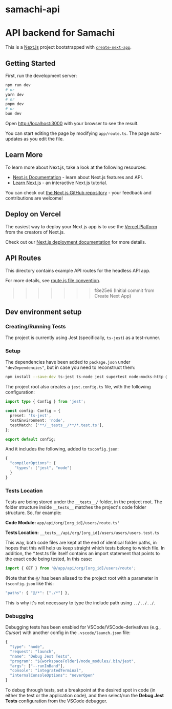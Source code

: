 # samachi-api
API backend for Samachi
=======
This is a [Next.js](https://nextjs.org) project bootstrapped with [`create-next-app`](https://nextjs.org/docs/app/api-reference/create-next-app).

## Getting Started

First, run the development server:

```bash
npm run dev
# or
yarn dev
# or
pnpm dev
# or
bun dev
```

Open [http://localhost:3000](http://localhost:3000) with your browser to see the result.

You can start editing the page by modifying `app/route.ts`. The page auto-updates as you edit the file.

## Learn More

To learn more about Next.js, take a look at the following resources:

- [Next.js Documentation](https://nextjs.org/docs) - learn about Next.js features and API.
- [Learn Next.js](https://nextjs.org/learn) - an interactive Next.js tutorial.

You can check out [the Next.js GitHub repository](https://github.com/vercel/next.js) - your feedback and contributions are welcome!

## Deploy on Vercel

The easiest way to deploy your Next.js app is to use the [Vercel Platform](https://vercel.com/new?utm_medium=default-template&filter=next.js&utm_source=create-next-app&utm_campaign=create-next-app-readme) from the creators of Next.js.

Check out our [Next.js deployment documentation](https://nextjs.org/docs/app/building-your-application/deploying) for more details.

## API Routes

This directory contains example API routes for the headless API app.

For more details, see [route.js file convention](https://nextjs.org/docs/app/api-reference/file-conventions/route).
>>>>>>> f8e25e6 (Initial commit from Create Next App)

## Dev environment setup

### Creating/Running Tests

The project is currently using Jest (specifically, `ts-jest`) as a test-runner.

### Setup

The dependencies have been added to `package.json` under `"devDependencies"`, but in case you need to reconstruct them:

```bash
npm install --save-dev ts-jest ts-node jest supertest node-mocks-http @types/jest @types/supertest`
```

The project root also creates a `jest.config.ts` file, with the following configuration:

```ts
import type { Config } from 'jest';

const config: Config = {
  preset: 'ts-jest',
  testEnvironment: 'node',
  testMatch: ['**/__tests__/**/*.test.ts'],
};

export default config;
```

And it includes the following, added to `tsconfig.json`:

```js
{
  "compilerOptions": {
    "types": ["jest", "node"]
  }
}
```

### Tests Location

Tests are being stored under the `__tests__/` folder, in the project root. The folder structure inside `__tests__` matches the project's code folder structure. So, for example:

**Code Module:** `app/api/org/[org_id]/users/route.ts'`

**Tests Location:** `__tests__/api/org/[org_id]/users/users/users.test.ts`

This way, both code files are kept at the end of identical folder paths, in hopes that this will help us keep straight which tests belong to which file. In addition, the *.test.ts file itself contains an import statement that points to the exact code being tested, In this case:

```ts
import { GET } from '@/app/api/org/[org_id]/users/route';
```

(Note that the `@/` has been aliased to the project root with a parameter in `tsconfig.json` like this:

```js
"paths": { "@/*": ["./*"] },
```

 This is why it's not necessary to type the include path using `../../../`.

### Debugging

Debugging tests has been enabled for VSCode/VSCode-derivatives (e.g., _Cursor_) with another config in the `.vscode/launch.json` file:

```js
{
  "type": "node",
  "request": "launch",
  "name": "Debug Jest Tests",
  "program": "${workspaceFolder}/node_modules/.bin/jest",
  "args": ["--runInBand"],
  "console": "integratedTerminal",
  "internalConsoleOptions": "neverOpen"
}
```

To debug through tests, set a breakpoint at the desired spot in code (in either the test or the application code), and then select/run the **Debug Jest Tests** configuration from the VSCode debugger.
